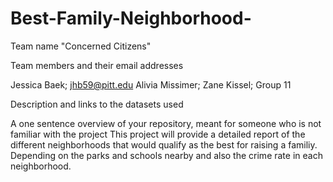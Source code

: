 # Best-Family-Neighborhood-

Team name "Concerned Citizens"

Team members and their email addresses

Jessica Baek; jhb59@pitt.edu
Alivia Missimer; 
Zane Kissel; 
Group 11

Description and links to the datasets used



A one sentence overview of your repository, meant for someone who is not familiar with the project
This project will provide a detailed report of the different neighborhoods that would qualify as the best for raising a familiy. Depending on the parks and schools nearby and also the crime rate in each neighborhood. 